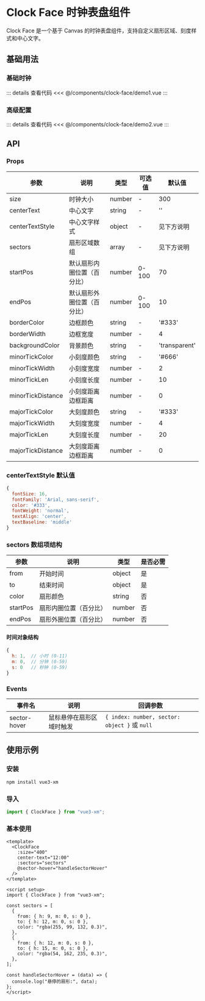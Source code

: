 # Clock Face 时钟表盘组件

Clock Face 是一个基于 Canvas 的时钟表盘组件，支持自定义扇形区域、刻度样式和中心文字。

## 基础用法

<script setup>
import Demo1 from './demo1.vue'
import Demo2 from './demo2.vue'
</script>

### 基础时钟

<Demo1 />

::: details 查看代码
<<< @/components/clock-face/demo1.vue
:::

### 高级配置

<Demo2 />

::: details 查看代码
<<< @/components/clock-face/demo2.vue
:::

## API

### Props

| 参数              | 说明                       | 类型   | 可选值 | 默认值        |
| ----------------- | -------------------------- | ------ | ------ | ------------- |
| size              | 时钟大小                   | number | -      | 300           |
| centerText        | 中心文字                   | string | -      | ''            |
| centerTextStyle   | 中心文字样式               | object | -      | 见下方说明    |
| sectors           | 扇形区域数组               | array  | -      | 见下方说明    |
| startPos          | 默认扇形内圈位置（百分比） | number | 0-100  | 70            |
| endPos            | 默认扇形外圈位置（百分比） | number | 0-100  | 10            |
| borderColor       | 边框颜色                   | string | -      | '#333'        |
| borderWidth       | 边框宽度                   | number | -      | 4             |
| backgroundColor   | 背景颜色                   | string | -      | 'transparent' |
| minorTickColor    | 小刻度颜色                 | string | -      | '#666'        |
| minorTickWidth    | 小刻度宽度                 | number | -      | 2             |
| minorTickLen      | 小刻度长度                 | number | -      | 10            |
| minorTickDistance | 小刻度距离边框距离         | number | -      | 0             |
| majorTickColor    | 大刻度颜色                 | string | -      | '#333'        |
| majorTickWidth    | 大刻度宽度                 | number | -      | 4             |
| majorTickLen      | 大刻度长度                 | number | -      | 20            |
| majorTickDistance | 大刻度距离边框距离         | number | -      | 0             |

### centerTextStyle 默认值

```js
{
  fontSize: 16,
  fontFamily: 'Arial, sans-serif',
  color: '#333',
  fontWeight: 'normal',
  textAlign: 'center',
  textBaseline: 'middle'
}
```

### sectors 数组项结构

| 参数     | 说明                   | 类型   | 是否必需 |
| -------- | ---------------------- | ------ | -------- |
| from     | 开始时间               | object | 是       |
| to       | 结束时间               | object | 是       |
| color    | 扇形颜色               | string | 否       |
| startPos | 扇形内圈位置（百分比） | number | 否       |
| endPos   | 扇形外圈位置（百分比） | number | 否       |

#### 时间对象结构

```js
{
  h: 1,  // 小时 (0-11)
  m: 0,  // 分钟 (0-59)
  s: 0   // 秒钟 (0-59)
}
```

### Events

| 事件名       | 说明                     | 回调参数                                      |
| ------------ | ------------------------ | --------------------------------------------- |
| sector-hover | 鼠标悬停在扇形区域时触发 | `{ index: number, sector: object }` 或 `null` |

## 使用示例

### 安装

```bash
npm install vue3-xm
```

### 导入

```js
import { ClockFace } from "vue3-xm";
```

### 基本使用

```vue
<template>
  <ClockFace
    :size="400"
    center-text="12:00"
    :sectors="sectors"
    @sector-hover="handleSectorHover"
  />
</template>

<script setup>
import { ClockFace } from "vue3-xm";

const sectors = [
  {
    from: { h: 9, m: 0, s: 0 },
    to: { h: 12, m: 0, s: 0 },
    color: "rgba(255, 99, 132, 0.3)",
  },
  {
    from: { h: 12, m: 0, s: 0 },
    to: { h: 15, m: 0, s: 0 },
    color: "rgba(54, 162, 235, 0.3)",
  },
];

const handleSectorHover = (data) => {
  console.log("悬停的扇形:", data);
};
</script>
```
